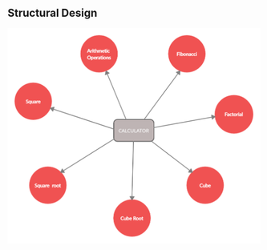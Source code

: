 ## Structural Design
![structure](https://github.com/manasiAraspure/M1_Calculator/blob/main/2_Design/Structural%20diagram.png)
